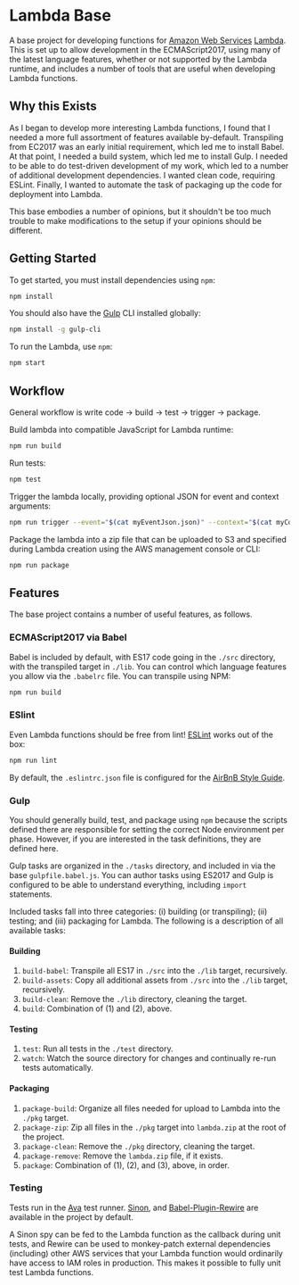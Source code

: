# Lambda Base

A base project for developing functions for [Amazon Web Services](http://aws.amazon.com) [Lambda](https://aws.amazon.com/lambda/). This is
set up to allow development in the ECMAScript2017, using many of the latest
language features, whether or not supported by the Lambda runtime, and includes
a number of tools that are useful when developing Lambda functions.

## Why this Exists

As I began to develop more interesting Lambda functions, I found that I needed
a more full assortment of features available by-default. Transpiling from
EC2017 was an early initial requirement, which led me to install Babel. At that
point, I needed a build system, which led me to install Gulp. I needed to be
able to do test-driven development of my work, which led to a number of
additional development dependencies. I wanted clean code, requiring ESLint.
Finally, I wanted to automate the task of packaging up the code for deployment
into Lambda.

This base embodies a number of opinions, but it shouldn't be too much trouble
to make modifications to the setup if your opinions should be different.

## Getting Started

To get started, you must install dependencies using `npm`:

```sh
npm install
```

You should also have the [Gulp](https://gulpjs.com/) CLI installed globally:

```sh
npm install -g gulp-cli
```

To run the Lambda, use `npm`:

```sh
npm start
```

## Workflow
General workflow is write code -> build -> test -> trigger -> package.

Build lambda into compatible JavaScript for Lambda runtime:
```sh
npm run build
```

Run tests:
```sh
npm test
```

Trigger the lambda locally, providing optional JSON for event and context
arguments:
```sh
npm run trigger --event="$(cat myEventJson.json)" --context="$(cat myContextJson.json)"
```

Package the lambda into a zip file that can be uploaded to S3 and specified
during Lambda creation using the AWS management console or CLI:
```sh
npm run package
```

## Features

The base project contains a number of useful features, as follows.

### ECMAScript2017 via Babel
Babel is included by default, with ES17 code going in the `./src` directory, with
the transpiled target in `./lib`. You can control which language features you
allow via the `.babelrc` file. You can transpile using NPM:

```sh
npm run build
```


### ESlint
Even Lambda functions should be free from lint! [ESLint](https://eslint.org) works out of the box:

```sh
npm run lint
```

By default, the `.eslintrc.json` file is configured for the [AirBnB Style Guide](https://github.com/airbnb/javascript).

### Gulp
You should generally build, test, and package using `npm` because the scripts
defined there are responsible for setting the correct Node environment per
phase. However, if you are interested in the task definitions, they are defined
here.

Gulp tasks are organized in the `./tasks` directory, and included in via the
base `gulpfile.babel.js`. You can author tasks using ES2017 and Gulp is
configured to be able to understand everything, including `import` statements.

Included tasks fall into three categories: (i) building (or transpiling); (ii)
testing; and (iii) packaging for Lambda. The following is a description of all
available tasks:

#### Building
1. `build-babel`: Transpile all ES17 in `./src` into the `./lib` target,
recursively.
2. `build-assets`: Copy all additional assets from `./src` into the `./lib`
target, recursively.
3. `build-clean`: Remove the `./lib` directory, cleaning the target.
4. `build`: Combination of (1) and (2), above.

#### Testing
1. `test`: Run all tests in the `./test` directory.
2. `watch`: Watch the source directory for changes and continually re-run tests
automatically.

#### Packaging
1. `package-build`: Organize all files needed for upload to Lambda into the
`./pkg` target.
2. `package-zip`: Zip all files in the `./pkg` target into `lambda.zip` at the
root of the project.
3. `package-clean`: Remove the `./pkg` directory, cleaning the target.
4. `package-remove`: Remove the `lambda.zip` file, if it exists.
5. `package`: Combination of (1), (2), and (3), above, in order.

### Testing
Tests run in the [Ava](https://github.com/avajs/ava) test runner. [Sinon](http://sinonjs.org/),
and [Babel-Plugin-Rewire](https://github.com/speedskater/babel-plugin-rewire) are
available in the project by default.

A Sinon spy can be fed to the Lambda function as the callback during unit
tests, and Rewire can be used to monkey-patch external dependencies (including)
other AWS services that your Lambda function would ordinarily have access to
IAM roles in production. This makes it possible to fully unit test Lambda
functions.
